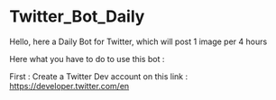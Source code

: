 # Twitter_Bot_Daily

Hello, here a Daily Bot for Twitter, which will post 1 image per 4 hours

Here what you have to do to use this bot :

First : Create a Twitter Dev account on this link : https://developer.twitter.com/en


